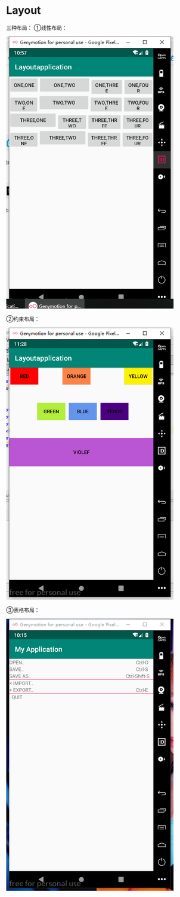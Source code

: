 # Layout
三种布局：
①线性布局：

![images](https://github.com/zhanglei742/Layout/blob/master/%E7%BA%BF%E6%80%A7%E5%B8%83%E5%B1%802.0.png)

②约束布局：

![images](https://github.com/zhanglei742/Layout/blob/master/%E7%BA%A6%E6%9D%9F%E5%B8%83%E5%B1%802.0.png)

③表格布局：

![images](https://github.com/zhanglei742/Layout/blob/master/%E8%A1%A8%E6%A0%BC%E5%B8%83%E5%B1%80.png)
